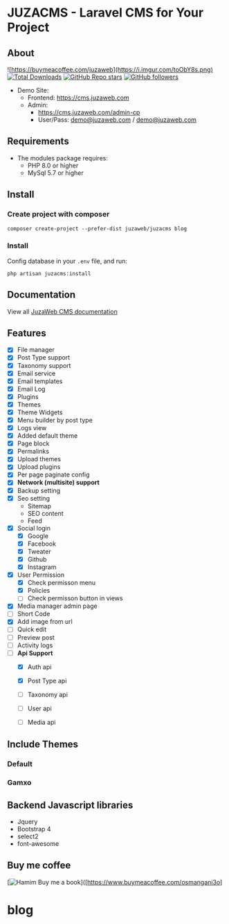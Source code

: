 JUZACMS - Laravel CMS for Your Project
=====================================

## About
![https://buymeacoffee.com/juzaweb](https://i.imgur.com/toObY8s.png)
[![Total Downloads](https://img.shields.io/packagist/dt/juzaweb/juzacms.svg?style=social)](https://packagist.org/packages/juzaweb/juzacms)
[![GitHub Repo stars](https://img.shields.io/github/stars/juzaweb/juzacms?style=social)](https://github.com/juzaweb/juzacms)
[![GitHub followers](https://img.shields.io/github/followers/juzaweb?style=social)](https://github.com/juzaweb)


- Demo Site: 
    - Frontend: https://cms.juzaweb.com
    - Admin: 
        - https://cms.juzaweb.com/admin-cp 
        - User/Pass: demo@juzaweb.com / demo@juzaweb.com


## Requirements
- The modules package requires:
    - PHP 8.0 or higher
    - MySql 5.7 or higher

## Install
### Create project with composer
```
composer create-project --prefer-dist juzaweb/juzacms blog
```
### Install

Config database in your `.env` file, and run:

```
php artisan juzacms:install
```

## Documentation
View all [JuzaWeb CMS documentation](https://juzaweb.com/documentation/plugin/cms/start/installation)



## Features
- [x] File manager
- [x] Post Type support
- [x] Taxonomy support
- [x] Email service
- [x] Email templates
- [x] Email Log
- [x] Plugins
- [x] Themes
- [x] Theme Widgets
- [x] Menu builder by post type
- [x] Logs view
- [x] Added default theme
- [x] Page block
- [x] Permalinks
- [x] Upload themes
- [x] Upload plugins
- [x] Per page paginate config
- [x] **Network (multisite) support**
- [x] Backup setting
- [x] Seo setting
  - Sitemap
  - SEO content
  - Feed
- [x] Social login
  - [x] Google
  - [x] Facebook
  - [x] Tweater
  - [x] Github
  - [x] Instagram
- [x] User Permission
  - [x] Check permisson menu
  - [x] Policies
  - [ ] Check permisson button in views
- [x] Media manager admin page
- [ ] Short Code
- [x] Add image from url
- [ ] Quick edit
- [ ] Preview post
- [ ] Activity logs
- [ ] **Api Support**
  - [x] Auth api
  - [x] Post Type api
  - [ ] Taxonomy api
  - [ ] User api
  - [ ] Media api



## Include Themes
### Default
### Gamxo

## Backend Javascript libraries
- Jquery
- Bootstrap 4
- select2
- font-awesome

## Buy me coffee
[![Hamim Buy me a book](https://i.imgur.com/MAqboRu.png)]([https://www.buymeacoffee.com/osmangani3o]
# blog

